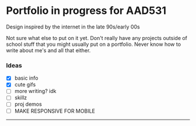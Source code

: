 # Portfolio in progress for AAD531

Design inspired by the internet in the late 90s/early 00s

Not sure what else to put on it yet. Don't really have any projects outside of school stuff that you might usually put on a portfolio. Never know how to write about me's and all that either.

### Ideas

 - [x] basic info
 - [x] cute gifs
 - [ ] more writing? idk
 - [ ] skillz
 - [ ] proj demos
 - [ ] MAKE RESPONSIVE FOR MOBILE

***
